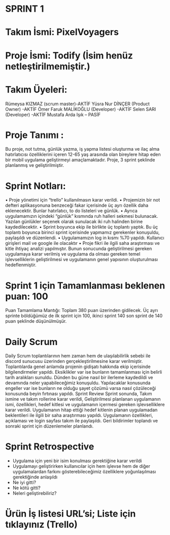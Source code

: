 # SPRINT 1

# Takım İsmi: PixelVoyagers

# Proje İsmi: Todify (İsim henüz netleştirilmemiştir.)
# Takım Üyeleri:

Rümeysa KIZMAZ (scrum master)-AKTİF
Yüsra Nur DİNÇER (Product Owner) -AKTİF
Ömer Faruk MALİKOĞLU (Developer) -AKTİF
Selen SARI (Developer) -AKTİF
Mustafa Arda Işık – PASİF

# Proje Tanımı :
Bu proje, not tutma, günlük yazma, iş yapma listesi oluşturma ve ilaç alma hatırlatıcısı özelliklerini içeren 12-65 yaş arasında olan bireylere hitap eden bir mobil uygulama geliştirmeyi amaçlamaktadır. Proje, 3 sprint şeklinde planlanmış ve geliştirilmiştir.

# Sprint Notları:
•	Proje yönetimi için “trello” kullanılmasın karar verildi.
•	Projemizin bir not defteri aplikasyonuna benzeceği fakar içerisinde üç ayrı özellik daha eklenecektir. Bunlar hatırlatıcı, to do listeleri ve günlük.
•	Ayrıca uygulamamızın içindeki “günlük” kısmında ruh halleri sekmesi bulunacak. Yazılan günlükler seçenek olarak sunulacak iki ruh halinden birine kaydedilecektir.
•	Sprint boyunca ekip ile birlikte üç toplantı yaptık. Bu üç toplantı boyunca birinci sprint içerisinde yapmamız gerekenler konuşuldu, paylaşıldı ve düzenlendi.
•	Uygulamamızın log in kısmı %70 yapıldı. Kullanıcı girişleri mail ve google ile olacaktır
•	Proje fikri ile ilgili saha araştırması ve kitle ihtiyaç analizi yapılmıştır. Bunun sonucunda geliştirilmesi gereken uygulamaya karar verilmiş ve uygulama da olması gereken temel işlevselliklerin geliştirilmesi ve uygulamanın genel yapısının oluşturulması hedeflenmiştir.


# Sprint 1 için Tamamlanması beklenen puan: 100
Puan Tamamlama Mantığı: Toplam 380 puan üzerinden gidilecek. Üç ayrı sprinte böldüğümüz de ilk sprint için 100, ikinci sprint 140 son sprint de 140 puan şeklinde düşünülmüşür.


# Daily Scrum
Daily Scrum toplantılarının hem zaman hem de ulaşılabilirlik sebebi ile discord sunucusu üzerinden gerçekleştirilmesine karar verilmiştir. Toplantılarda genel anlamda projenin gidişatı hakkında ekip içerisinde bilgilendirmeler yapıldı. Eksiklikler var ise bunların tamamlanması için belirli tarih aralıkları sunuldu. Dünden bu güne nasıl bir ilerleme kaydedildi ve devamında neler yapabileceğimiz konuşuldu. Yapılacaklar konusunda engeller var ise bunların ne olduğu şayet çözümü varsa nasıl çözüleceği konusunda beyin fırtınası yapıldı.
Sprint Review
Sprint sonunda, Takım ismine ve takım rollerine karar verildi, Geliştirilmesi planlanan uygulamanın ismi, özellikleri, hedef kitlesi ve uygulamanın içermesi gereken işlevselliklere karar verildi. Uygulamanın hitap ettiği hedef kitlenin planan uygulamadan beklentileri ile ilgili bir saha araştırması yapıldı. Uygulamanın özellikleri, açıklaması ve login sayfası takım ile paylaşıldı. Geri bildirimler toplandı ve sonraki sprint için düzenlemeler planlandı.

# Sprint Retrospective
- Uygulama için yeni bir isim konulması gerektiğine karar verildi
- Uygulamayı geliştirirken kullanıcılar için hem işlevse hem de diğer uygulamalardan farkını gösterebileceğimiz özelliklere yoğunlaşılması gerektiğinde anlaşıldı
- Ne iyi gitti?
- Ne kötü gitti?
- Neleri geliştirebiliriz?

# Ürün İş listesi URL’si; Liste için tıklayınız (Trello)


